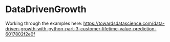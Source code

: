 # DataDrivenGrowth
Working through the examples here: https://towardsdatascience.com/data-driven-growth-with-python-part-3-customer-lifetime-value-prediction-6017802f2e0f
